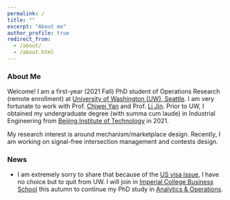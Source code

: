 ```yaml
---
permalink: /
title: ""
excerpt: "About me"
author_profile: true
redirect_from: 
  - /about/
  - /about.html
---
```

### About Me

Welcome! I am a first-year (2021 Fall) PhD student of Operations Research (remote enrollment) at [University of Washington (UW), Seattle](https://www.washington.edu/). I am very fortunate to work with Prof. [Chiwei Yan](https://yanchiwei.github.io/index.html) and Prof. [Li Jin](https://jinli.ji.sjtu.edu.cn/).  Prior to UW, I obtained my undergraduate degree (with summa cum laude) in Industrial Engineering from [Beijing Institute of Technology](https://english.bit.edu.cn/) in 2021.



My research interest is around mechanism/marketplace design. Recently, I am working on signal-free intersection management and contests design. 



### News

- I am extremely sorry to share that because of the [US visa issue](https://en.wikipedia.org/wiki/Proclamation_10043), I have no choice but to quit from UW. I will join in [Imperial College Business School](https://www.imperial.ac.uk/business-school/) this autumn to continue my PhD study in [Analytics & Operations](https://www.imperial.ac.uk/business-school/faculty-research/academic-areas/analytics-operations/). 

